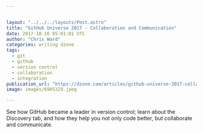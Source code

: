 ```yaml
---


layout: "../../../layouts/Post.astro"
title: "GitHub Universe 2017 - Collaboration and Communication"
date: 2017-10-16 05:01:01 UTC
author: "Chris Ward"
categories: writing dzone
tags:
  - git
  - github
  - version control
  - collaboration
  - integration
publication_url: "https://dzone.com/articles/github-universe-2017-collaboration-and-communicati"
image: images/6905329.jpeg

---
```

See how GitHub became a leader in version control; learn about the Discovery tab, and how they help you not only code better, but collaborate and communicate.

